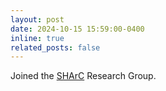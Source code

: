 ```yaml
---
layout: post
date: 2024-10-15 15:59:00-0400
inline: true
related_posts: false
---
```


Joined the <a href="https://sharc.vercel.app/">SHArC</a> Research Group.
